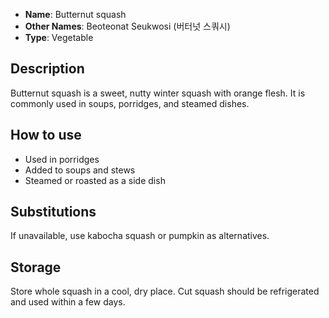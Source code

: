 - **Name**: Butternut squash
- **Other Names**: Beoteonat Seukwosi (버터넛 스쿼시)
- **Type**: Vegetable

## Description

Butternut squash is a sweet, nutty winter squash with orange flesh. It is commonly used in soups, porridges, and steamed dishes.

## How to use

- Used in porridges
- Added to soups and stews
- Steamed or roasted as a side dish

## Substitutions

If unavailable, use kabocha squash or pumpkin as alternatives.

## Storage

Store whole squash in a cool, dry place. Cut squash should be refrigerated and used within a few days. 